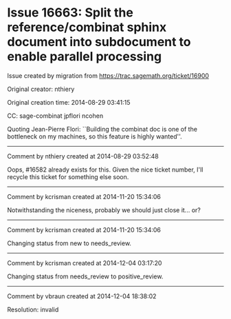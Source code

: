 # Issue 16663: Split the reference/combinat sphinx document into subdocument to enable parallel processing

Issue created by migration from https://trac.sagemath.org/ticket/16900

Original creator: nthiery

Original creation time: 2014-08-29 03:41:15

CC:  sage-combinat jpflori ncohen

Quoting Jean-Pierre Flori: ``Building the combinat doc is one of the bottleneck on my machines, so this feature is highly wanted''.


---

Comment by nthiery created at 2014-08-29 03:52:48

Oops, #16582 already exists for this. Given the nice ticket number, I'll recycle this ticket for something else soon.


---

Comment by kcrisman created at 2014-11-20 15:34:06

Notwithstanding the niceness, probably we should just close it... or?


---

Comment by kcrisman created at 2014-11-20 15:34:06

Changing status from new to needs_review.


---

Comment by kcrisman created at 2014-12-04 03:17:20

Changing status from needs_review to positive_review.


---

Comment by vbraun created at 2014-12-04 18:38:02

Resolution: invalid
